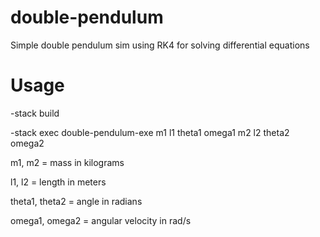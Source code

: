 # double-pendulum
Simple double pendulum sim using RK4 for solving differential equations

# Usage

-stack build

-stack exec double-pendulum-exe m1 l1 theta1 omega1 m2 l2 theta2 omega2

m1, m2 = mass in kilograms

l1, l2 = length in meters

theta1, theta2 = angle in radians

omega1, omega2 = angular velocity in rad/s

